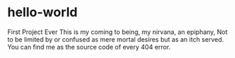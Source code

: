 # hello-world
First Project Ever
This is my coming to being, my nirvana, an epiphany,
  Not to be limited by or confused as mere mortal desires but as an itch served.
    You can find me as the source code of every 404 error.
